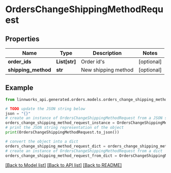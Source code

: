 # OrdersChangeShippingMethodRequest


## Properties

Name | Type | Description | Notes
------------ | ------------- | ------------- | -------------
**order_ids** | **List[str]** | Order id&#39;s | [optional] 
**shipping_method** | **str** | New shipping method | [optional] 

## Example

```python
from linnworks_api.generated.orders.models.orders_change_shipping_method_request import OrdersChangeShippingMethodRequest

# TODO update the JSON string below
json = "{}"
# create an instance of OrdersChangeShippingMethodRequest from a JSON string
orders_change_shipping_method_request_instance = OrdersChangeShippingMethodRequest.from_json(json)
# print the JSON string representation of the object
print(OrdersChangeShippingMethodRequest.to_json())

# convert the object into a dict
orders_change_shipping_method_request_dict = orders_change_shipping_method_request_instance.to_dict()
# create an instance of OrdersChangeShippingMethodRequest from a dict
orders_change_shipping_method_request_from_dict = OrdersChangeShippingMethodRequest.from_dict(orders_change_shipping_method_request_dict)
```
[[Back to Model list]](../README.md#documentation-for-models) [[Back to API list]](../README.md#documentation-for-api-endpoints) [[Back to README]](../README.md)


